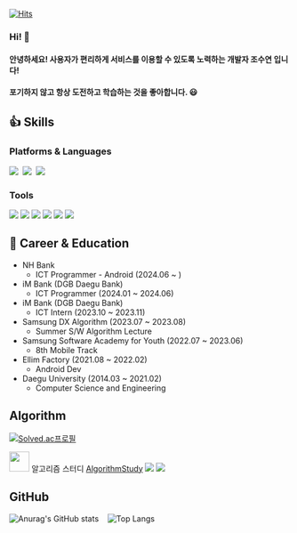 [![Hits](https://hits.seeyoufarm.com/api/count/incr/badge.svg?url=https%3A%2F%2Fgithub.com%2Fsu6378&count_bg=%239C38F2&title_bg=%23555555&icon=android.svg&icon_color=%233DDB84&title=hits&edge_flat=false)](https://hits.seeyoufarm.com)

### Hi! 👋

#### 안녕하세요! 사용자가 편리하게 서비스를 이용할 수 있도록 노력하는 개발자 조수연 입니다!
#### 포기하지 않고 항상 도전하고 학습하는 것을 좋아합니다. 😃

## 👍 Skills

### Platforms & Languages
<div>
  <img src="https://img.shields.io/badge/android-3DDC84?style=for-the-badge&logo=android&logoColor=white">&nbsp
   <img src="https://img.shields.io/badge/kotlin-7F52FF?style=for-the-badge&logo=kotlin&logoColor=white">&nbsp
   <img src="https://img.shields.io/badge/java-007396?style=for-the-badge&logo=java&logoColor=white">&nbsp</div>

### Tools

<div>
  <img src="https://img.shields.io/badge/Android%20Studio-313335?style=flat-square&logo=androidstudio&logoColor=99CC00"/> 
  <img src="https://img.shields.io/badge/Intellij-000000?style=flat-square&logo=intellijidea&logoColor=white"/> 
  <img src="https://img.shields.io/badge/Notion-EEEEEE?style=flat-square&logo=Notion&logoColor=black"/> 
  <img src="https://img.shields.io/badge/Source%20Tree-005DF4?style=flat-square&logo=sourcetree&logoColor=white"/> 
  <img src="https://img.shields.io/badge/Git-F05032?style=flat-square&logo=Git&logoColor=white"/> 
  <img src="https://img.shields.io/badge/jira-0052CC?style=flat-square&logo=jira&logoColor=white"/></div>

## 💎 Career & Education
- NH Bank
  - ICT Programmer - Android (2024.06 ~ )  
- iM Bank (DGB Daegu Bank)
  - ICT Programmer (2024.01 ~ 2024.06)
- iM Bank (DGB Daegu Bank)
  - ICT Intern (2023.10 ~ 2023.11)
- Samsung DX Algorithm (2023.07 ~ 2023.08)
  - Summer S/W Algorithm Lecture 
- Samsung Software Academy for Youth (2022.07 ~ 2023.06)
  - 8th Mobile Track
- Ellim Factory (2021.08 ~ 2022.02)
  - Android Dev
- Daegu University (2014.03 ~ 2021.02)
  - Computer Science and Engineering


## Algorithm

[![Solved.ac프로필](http://mazassumnida.wtf/api/v2/generate_badge?boj=su6378)](https://solved.ac/su6378)</br>

<img src="https://user-images.githubusercontent.com/48742378/198957720-9db24819-5538-42e7-b4fb-528211eb4055.png" width="36" height="36"/> 알고리즘 스터디  [AlgorithmStudy](https://github.com/SAlgorithmStudy6/AlgorithmStudy) <img src="https://img.shields.io/badge/kotlin-7F52FF?style=flat&logoColor=white"> <img src="https://img.shields.io/badge/java-007396?style=flat&logoColor=white">

## GitHub
  ![Anurag's GitHub stats](https://github-readme-stats.vercel.app/api?username=su6378&show_icons=true&theme=chartreuse-dark)&nbsp;&nbsp;&nbsp;
  ![Top Langs](https://github-readme-stats.vercel.app/api/top-langs/?username=su6378&layout=compact&theme=chartreuse-dark)

<!-- ![snake gif](https://github.com/su6378/su6378/blob/output/github-contribution-grid-snake.svg) -->

<!-- ![hyp3rflow's solved.ac stats](https://github-readme-solvedac.hyp3rflow.vercel.app/api/?handle=su6378) -->

